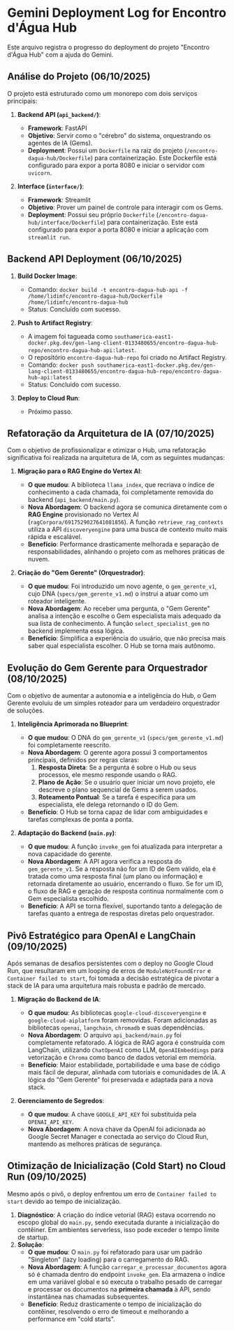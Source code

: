 # Gemini Deployment Log for Encontro d'Água Hub

Este arquivo registra o progresso do deployment do projeto "Encontro d'Água Hub" com a ajuda do Gemini.

## Análise do Projeto (06/10/2025)

O projeto está estruturado como um monorepo com dois serviços principais:

1.  **Backend API (`api_backend/`)**:
    *   **Framework**: FastAPI
    *   **Objetivo**: Servir como o "cérebro" do sistema, orquestrando os agentes de IA (Gems).
    *   **Deployment**: Possui um `Dockerfile` na raiz do projeto (`/encontro-dagua-hub/Dockerfile`) para containerização. Este Dockerfile está configurado para expor a porta 8080 e iniciar o servidor com `uvicorn`.

2.  **Interface (`interface/`)**:
    *   **Framework**: Streamlit
    *   **Objetivo**: Prover um painel de controle para interagir com os Gems.
    *   **Deployment**: Possui seu próprio `Dockerfile` (`/encontro-dagua-hub/interface/Dockerfile`) para containerização. Este está configurado para expor a porta 8080 e iniciar a aplicação com `streamlit run`.

## Backend API Deployment (06/10/2025)

1.  **Build Docker Image**:
    *   Comando: `docker build -t encontro-dagua-hub-api -f /home/lidimfc/encontro-dagua-hub/Dockerfile /home/lidimfc/encontro-dagua-hub`
    *   Status: Concluído com sucesso.

2.  **Push to Artifact Registry**:
    *   A imagem foi tagueada como `southamerica-east1-docker.pkg.dev/gen-lang-client-0133480655/encontro-dagua-hub-repo/encontro-dagua-hub-api:latest`.
    *   O repositório `encontro-dagua-hub-repo` foi criado no Artifact Registry.
    *   Comando: `docker push southamerica-east1-docker.pkg.dev/gen-lang-client-0133480655/encontro-dagua-hub-repo/encontro-dagua-hub-api:latest`
    *   Status: Concluído com sucesso.

3.  **Deploy to Cloud Run**:
    *   Próximo passo.

## Refatoração da Arquitetura de IA (07/10/2025)

Com o objetivo de profissionalizar e otimizar o Hub, uma refatoração significativa foi realizada na arquitetura de IA, com as seguintes mudanças:

1.  **Migração para o RAG Engine do Vertex AI**:
    *   **O que mudou**: A biblioteca `llama_index`, que recriava o índice de conhecimento a cada chamada, foi completamente removida do backend (`api_backend/main.py`).
    *   **Nova Abordagem**: O backend agora se comunica diretamente com o **RAG Engine** provisionado no Vertex AI (`ragCorpora/6917529027641081856`). A função `retrieve_rag_contexts` utiliza a API `discoveryengine` para uma busca de contexto muito mais rápida e escalável.
    *   **Benefício**: Performance drasticamente melhorada e separação de responsabilidades, alinhando o projeto com as melhores práticas de nuvem.

2.  **Criação do "Gem Gerente" (Orquestrador)**:
    *   **O que mudou**: Foi introduzido um novo agente, o `gem_gerente_v1`, cujo DNA (`specs/gem_gerente_v1.md`) o instrui a atuar como um roteador inteligente.
    *   **Nova Abordagem**: Ao receber uma pergunta, o "Gem Gerente" analisa a intenção e escolhe o Gem especialista mais adequado da sua lista de conhecimento. A função `select_specialist_gem` no backend implementa essa lógica.
    *   **Benefício**: Simplifica a experiência do usuário, que não precisa mais saber qual especialista escolher. O Hub se torna mais autônomo.
 
## Evolução do Gem Gerente para Orquestrador (08/10/2025)

Com o objetivo de aumentar a autonomia e a inteligência do Hub, o Gem Gerente evoluiu de um simples roteador para um verdadeiro orquestrador de soluções.

1.  **Inteligência Aprimorada no Blueprint**:
    *   **O que mudou**: O DNA do `gem_gerente_v1` (`specs/gem_gerente_v1.md`) foi completamente reescrito.
    *   **Nova Abordagem**: O gerente agora possui 3 comportamentos principais, definidos por regras claras:
        1.  **Resposta Direta**: Se a pergunta é sobre o Hub ou seus processos, ele mesmo responde usando o RAG.
        2.  **Plano de Ação**: Se o usuário quer iniciar um novo projeto, ele descreve o plano sequencial de Gems a serem usados.
        3.  **Roteamento Pontual**: Se a tarefa é específica para um especialista, ele delega retornando o ID do Gem.
    *   **Benefício**: O Hub se torna capaz de lidar com ambiguidades e tarefas complexas de ponta a ponta.

2.  **Adaptação do Backend (`main.py`)**:
    *   **O que mudou**: A função `invoke_gem` foi atualizada para interpretar a nova capacidade do gerente.
    *   **Nova Abordagem**: A API agora verifica a resposta do `gem_gerente_v1`. Se a resposta não for um ID de Gem válido, ela é tratada como uma resposta final (um plano ou informação) e retornada diretamente ao usuário, encerrando o fluxo. Se for um ID, o fluxo de RAG e geração de resposta continua normalmente com o Gem especialista escolhido.
    *   **Benefício**: A API se torna flexível, suportando tanto a delegação de tarefas quanto a entrega de respostas diretas pelo orquestrador.

## Pivô Estratégico para OpenAI e LangChain (09/10/2025)

Após semanas de desafios persistentes com o deploy no Google Cloud Run, que resultaram em um looping de erros de `ModuleNotFoundError` e `Container failed to start`, foi tomada a decisão estratégica de pivotar a stack de IA para uma arquitetura mais robusta e padrão de mercado.

1.  **Migração do Backend de IA**:
    *   **O que mudou**: As bibliotecas `google-cloud-discoveryengine` e `google-cloud-aiplatform` foram removidas. Foram adicionadas as bibliotecas `openai`, `langchain`, `chromadb` e suas dependências.
    *   **Nova Abordagem**: O arquivo `api_backend/main.py` foi completamente refatorado. A lógica de RAG agora é construída com LangChain, utilizando `ChatOpenAI` como LLM, `OpenAIEmbeddings` para vetorização e `Chroma` como banco de dados vetorial em memória.
    *   **Benefício**: Maior estabilidade, portabilidade e uma base de código mais fácil de depurar, alinhada com tutoriais e comunidades de IA. A lógica do "Gem Gerente" foi preservada e adaptada para a nova stack.

2.  **Gerenciamento de Segredos**:
    *   **O que mudou**: A chave `GOOGLE_API_KEY` foi substituída pela `OPENAI_API_KEY`.
    *   **Nova Abordagem**: A nova chave da OpenAI foi adicionada ao Google Secret Manager e conectada ao serviço do Cloud Run, mantendo as melhores práticas de segurança.

## Otimização de Inicialização (Cold Start) no Cloud Run (09/10/2025)

Mesmo após o pivô, o deploy enfrentou um erro de `Container failed to start` devido ao tempo de inicialização.

1.  **Diagnóstico**: A criação do índice vetorial (RAG) estava ocorrendo no escopo global do `main.py`, sendo executada durante a inicialização do contêiner. Em ambientes serverless, isso pode exceder o tempo limite de startup.
2.  **Solução**:
    *   **O que mudou**: O `main.py` foi refatorado para usar um padrão "Singleton" (lazy loading) para o carregamento do RAG.
    *   **Nova Abordagem**: A função `carregar_e_processar_documentos` agora só é chamada dentro do endpoint `invoke_gem`. Ela armazena o índice em uma variável global e só executa o trabalho pesado de carregar e processar os documentos na **primeira chamada** à API, sendo instantânea nas chamadas subsequentes.
    *   **Benefício**: Reduz drasticamente o tempo de inicialização do contêiner, resolvendo o erro de timeout e melhorando a performance em "cold starts".